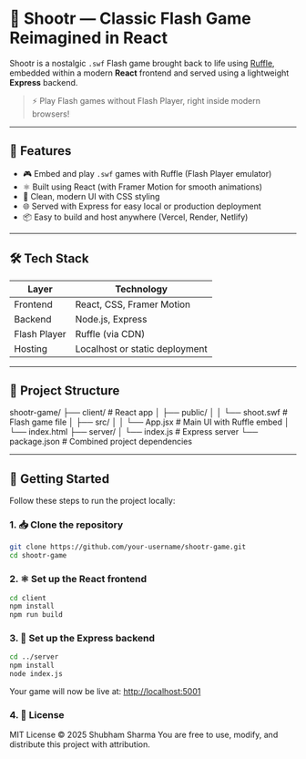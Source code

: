 # 🎯 Shootr — Classic Flash Game Reimagined in React

Shootr is a nostalgic `.swf` Flash game brought back to life using [Ruffle](https://ruffle.rs/), embedded within a modern **React** frontend and served using a lightweight **Express** backend.

> ⚡ Play Flash games without Flash Player, right inside modern browsers!

---

## 🌟 Features

- 🎮 Embed and play `.swf` games with Ruffle (Flash Player emulator)
- ⚛️ Built using React (with Framer Motion for smooth animations)
- 🎨 Clean, modern UI with CSS styling
- 🌐 Served with Express for easy local or production deployment
- 📦 Easy to build and host anywhere (Vercel, Render, Netlify)

---

## 🛠️ Tech Stack

| Layer       | Technology                     |
|-------------|---------------------------------|
| Frontend    | React, CSS, Framer Motion       |
| Backend     | Node.js, Express                |
| Flash Player| Ruffle (via CDN)                |
| Hosting     | Localhost or static deployment  |

---

## 📁 Project Structure

shootr-game/
├── client/ # React app
│ ├── public/
│ │ └── shoot.swf # Flash game file
│ ├── src/
│ │ └── App.jsx # Main UI with Ruffle embed
│ └── index.html
├── server/
│ └── index.js # Express server
└── package.json # Combined project dependencies

---

## 🚀 Getting Started

Follow these steps to run the project locally:

### 1. 📥 Clone the repository

```bash
git clone https://github.com/your-username/shootr-game.git
cd shootr-game
```

### 2. ⚛️ Set up the React frontend

```bash
cd client
npm install
npm run build
```

### 3. 🚀 Set up the Express backend

```bash
cd ../server
npm install
node index.js
```

Your game will now be live at: [http://localhost:5001](http://localhost:5001)


### 4. 📜 License

MIT License © 2025 Shubham Sharma
You are free to use, modify, and distribute this project with attribution.